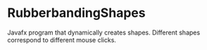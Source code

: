 # RubberbandingShapes

Javafx program that dynamically creates shapes. Different shapes correspond to different mouse clicks.
